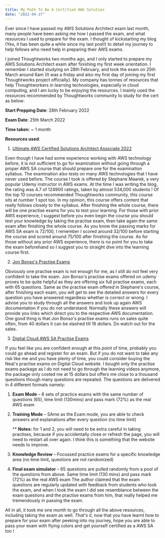 ```yaml
---
title: My Path To Be A Certified AWS Solution
date: "2022-04-27"
---
```


Ever since I have passed my AWS Solutions Architect exam last month, many people have been asking me how I passed the exam, and what resources I used to prepare for the exam. I thought of kickstarting my blog (Yes, it has been quite a while since my last post!) to detail my journey to help fellows who need help in preparing their AWS exams.

I joined Thoughtworks two months ago, and I only started to prepare my AWS Solutions Architect exam after finishing my first week orientation. I remember I started studying on 28th February, and took the exam on 25th March around 6am (It was a friday and also my first day of joining my first Thoughtworks project officially). My company has tonnes of resources that help Thoughtworkers in learning technologies, especially in cloud computing, and I am lucky to be enjoying the resources. I mainly used the resources recommended by Thoughtworks community to study for the cert as below:

**Start Prepping Date**: 28th February 2022

**Exam Date**: 25th March 2022

**Time taken**: ~ 1 month

**Resources used**:

1. [Ultimate AWS Certified Solutions Architect Associate 2022](https://www.udemy.com/course/aws-certified-solutions-architect-associate-saa-c02/)

Even though I have had some experience working with AWS technology before, it is not sufficient to go for examination without going through a proper AWS SA course that should prepare one for the examination syllabus. The examination also tests on many AWS technologies that I have never used before. The course I took is offered by Stephane Maarek, a very popular Udemy instructor in AWS exams. At the time I was writing the blog, the rating was 4.7 of 124900 ratings, taken by almost 534,000 students ! Of the top 10 courses recommended Thoughtworks community, this course sits at number 1 spot too. In my opinion, this course offers content that really follows closely to the syllabus. After finishing the whole course, there will be one practise exams for you to test your learning. For those with prior AWS experience, I suggest before you even begin the course you should test your knowledge by taking the practise exam, then take again the same exam after finishing the whole course. As you know the passing marks for AWS SA exam is 72/100, I remember I scored around 32/100 before starting the course and scored around 75/100 after finishing the course. As for those without any prior AWS experience, there is no point for you to take the exam beforehand so I suggest you to straight dive into the learning course first.

2. [Jon Bonso's Practise Exams](https://www.udemy.com/course/aws-certified-solutions-architect-associate-amazon-practice-exams-saa-c03/)

Obviously one practise exam is not enough for me, as I still do not feel very confident to take the exam. Jon Bonso's practise exams offered on udemy proves to be quite helpful as they are offering six full practise exams, each with 65 questions. Same as the practise exam offered in Stephane's course, after finishing each exam, you will get to see the detailed answers for every question you have answered regardless whether is correct or wrong. I advise you to study through all the answers and look up again AWS documentation if you do not understand. Normally these answers will provide you links which direct you to the respective AWS documentation. One good thing is that Jon Bonso's practise exams runs on sales quite often, from 40 dollars it can be slashed till 16 dollars. Do watch out for the sales.

3. [Digital Cloud AWS SA Practise Exams](https://digitalcloud.training/product/aws-certified-solutions-architect-ultimate-exam-training/)

If you feel like you are confident enough at this point of time, probably you could go ahead and register for an exam. But if you do not want to take any risk like me and you have plenty of time, you could consider buying the Neal's practise exams on Digital Cloud website. I bought only the practise exams package as I do not need to go through the learning videos anymore, the package only costed me at 15 dollars but offers me close to a thousand questions though many questions are repeated. The questions are delivered in 4 different formats namely:

1. **Exam Mode** – 6 sets of practice exams with the same number of questions (65), time limit (130mins) and pass mark (72%) as the real AWS exam
2. **Training Mode** – SAme as the Exam mode, you are able to check answers and explanations after every question (no time limit)

   \*\* **Notes:** for 1 and 2, you will need to be extra careful in taking practises, because if you accidentally close or refresh the page, you will need to restart all over again. I think this is something that the website needs to improve.

3. **Knowledge Review** – Focussed practice exams for a specific knowledge area (no time limit, questions are not randomized)
4. **Final exam simulator** – 65 questions are pulled randomly from a pool of the questions from above. Same time limit (130 mins) and pass mark (72%) as the real AWS exam
   The author claimed that the exam questions are regularly updated with feedback from students who took the exam, and when I took the exam I did see resemblance between the exam questions and the practise exams from him, that really helped me tremendously in passing the exam.

All in all, it took me one month to go through all the above resources, including taking the exam as well.
_That's it_, now that you have learnt how to prepare for your exam after peeking into my journey, hope you are able to pass your exam with flying colors and get yourself certified as a AWS SA too !
